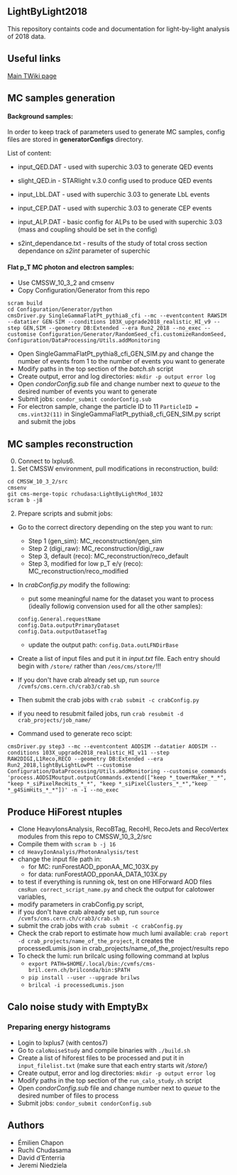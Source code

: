 ## LightByLight2018

This repository containts code and documentation for light-by-light analysis of 2018 data.


## Useful links

[Main TWiki page](https://twiki.cern.ch/twiki/bin/view/CMS/LightbyLight2018)


## MC samples generation

#### Background samples:

In order to keep track of parameters used to generate MC samples, config files are stored in **generatorConfigs** directory.

List of content:
* input_QED.DAT - used with superchic 3.03 to generate QED events
* slight_QED.in - STARlight v.3.0 config used to produce QED events
* input_LbL.DAT - used with superchic 3.03 to generate LbL events
* input_CEP.DAT - used with superchic 3.03 to generate CEP events
* input_ALP.DAT - basic config for ALPs to be used with superchic 3.03 (mass and coupling should be set in the config)

* s2int_dependance.txt - results of the study of total cross section dependance on *s2int* parameter of superchic

#### Flat p_T MC photon and electron samples:

* Use CMSSW_10_3_2 and cmsenv
* Copy Configuration/Generator from this repo
```
scram build
cd Configuration/Generator/python
cmsDriver.py SingleGammaFlatPt_pythia8_cfi --mc --eventcontent RAWSIM --datatier GEN-SIM --conditions 103X_upgrade2018_realistic_HI_v9 --step GEN,SIM --geometry DB:Extended --era Run2_2018 --no_exec --customise Configuration/Generator/RandomSeed_cfi.customizeRandomSeed, Configuration/DataProcessing/Utils.addMonitoring
```
* Open SingleGammaFlatPt_pythia8_cfi_GEN_SIM.py and change the number of events from 1 to the number of events you want to generate  
* Modify paths in the top section of the _batch.sh_ script
* Create output, error and log directories: `mkdir -p output error log`
* Open _condorConfig.sub_ file and change number next to _queue_ to the desired number of events you want to generate
* Submit jobs: `condor_submit condorConfig.sub`
* For electron sample, change the particle ID to 11 `ParticleID = cms.vint32(11)` in SingleGammaFlatPt_pythia8_cfi_GEN_SIM.py script and submit the jobs

## MC samples reconstruction

0. Connect to lxplus6.
1. Set CMSSW environment, pull modifications in reconstruction, build:

```
cd CMSSW_10_3_2/src
cmsenv
git cms-merge-topic rchudasa:LightByLightMod_1032
scram b -j8
```

2. Prepare scripts and submit jobs:

* Go to the correct directory depending on the step you want to run:
	* Step 1 (gen_sim): MC_reconstruction/gen_sim
	* Step 2 (digi_raw): MC_reconstruction/digi_raw
	* Step 3, default  (reco): MC_reconstruction/reco_default
	* Step 3, modified for low p_T e/γ (reco): MC_reconstruction/reco_modified
* In _crabConfig.py_ modify the following:
	* put some meaningful name for the dataset you want to process (ideally followig convension used for all the other samples):
	```
	config.General.requestName
	config.Data.outputPrimaryDataset 
	config.Data.outputDatasetTag
	```
	* update the output path: `config.Data.outLFNDirBase`
* Create a list of input files and put it in _input.txt_ file. Each entry should begin with `/store/` rather than `/eos/cms/store/`!!!
* If you don't have crab already set up, run `source /cvmfs/cms.cern.ch/crab3/crab.sh`
* Then submit the crab jobs with `crab submit -c crabConfig.py` 

* if you need to resubmit failed jobs, run `crab resubmit -d crab_projects/job_name/`

* Command used to generate reco scipt:
```
cmsDriver.py step3 --mc --eventcontent AODSIM --datatier AODSIM --conditions 103X_upgrade2018_realistic_HI_v11 --step RAW2DIGI,L1Reco,RECO --geometry DB:Extended --era Run2_2018,lightByLightLowPt --customise Configuration/DataProcessing/Utils.addMonitoring --customise_commands 'process.AODSIMoutput.outputCommands.extend(["keep *_towerMaker_*_*", "keep *_siPixelRecHits_*_*", "keep *_siPixelClusters_*_*","keep *_g4SimHits_*_*"])' -n -1 --no_exec 
```

## Produce HiForest ntuples

* Clone HeavyIonsAnalysis, RecoBTag, RecoHI, RecoJets and RecoVertex modules from this repo to CMSSW_10_3_2/src 
* Compile them with `scram b -j 16`
* `cd HeavyIonAnalyis/PhotonAnalysis/test`
* change the input file path in:
	* for MC: runForestAOD_pponAA_MC_103X.py
	* for data: runForestAOD_pponAA_DATA_103X.py
* to test if everything is running ok, test on one HIForward AOD files `cmsRun correct_script_name.py` and check the output for calotower variables,
* modify parameters in crabConfig.py script,
* if you don't have crab already set up, run `source /cvmfs/cms.cern.ch/crab3/crab.sh`
* submit the crab jobs with `crab submit -c crabConfig.py` 
* Check the crab report to estimate how much lumi available: `crab report -d crab_projects/name_of_the_project`, it creates the processedLumis.json in crab_projects/name_of_the_project/results repo
* To check the lumi: run brilcalc using following command at lxplus
	*  `export PATH=$HOME/.local/bin:/cvmfs/cms-bril.cern.ch/brilconda/bin:$PATH`
	*  `pip install --user --upgrade brilws`
	*  `brilcal -i processedLumis.json`


## Calo noise study with EmptyBx

### Preparing energy histograms

* Login to lxplus7 (with centos7)
* Go to `caloNoiseStudy` and compile binaries with `./build.sh`
* Create a list of hiforest files to be processed and put it in `input_filelist.txt` (make sure that each entry starts wit _/store/_)
* Create output, error and log directories: `mkdir -p output error log`
* Modify paths in the top section of the `run_calo_study.sh` script
* Open _condorConfig.sub_ file and change number next to _queue_ to the desired number of files to process
* Submit jobs: `condor_submit condorConfig.sub`


## Authors

* Émilien Chapon
* Ruchi Chudasama 
* David d’Enterria
* Jeremi Niedziela
